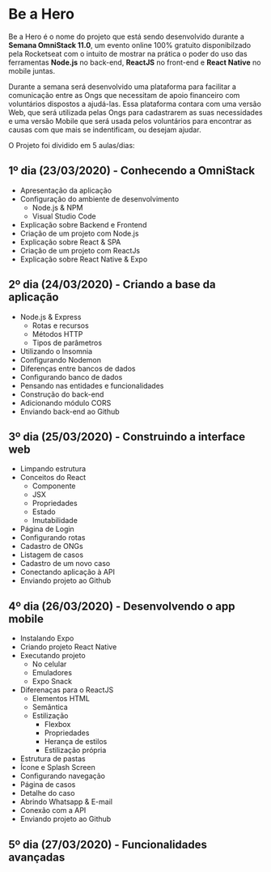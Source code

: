 # Be a Hero
  
  Be a Hero é o nome do projeto que está sendo desenvolvido durante a **Semana OmniStack 11.0**, um evento online 100% gratuito disponibilzado pela Rocketseat com o intuito de mostrar na prática o poder do uso das ferramentas **Node.js** no back-end, **ReactJS** no front-end e **React Native** no mobile juntas.

  Durante a semana será desenvolvido uma plataforma para facilitar a comunicação entre as Ongs que necessitam de apoio financeiro com voluntários dispostos a ajudá-las. Essa plataforma contara com uma versão Web, que será utilizada pelas Ongs para cadastrarem as suas necessidades e uma versão Mobile que será usada pelos voluntários para encontrar as causas com que mais se indentificam, ou desejam ajudar.

  O Projeto foi dividido em 5 aulas/dias:

## 1º dia (23/03/2020) - Conhecendo a OmniStack

* Apresentação da aplicação
* Configuração do ambiente de desenvolvimento
  * Node.js & NPM
  * Visual Studio Code
* Explicação sobre Backend e Frontend
* Criação de um projeto com Node.js
* Explicação sobre React & SPA
* Criação de um projeto com ReactJs
* Explicação sobre React Native & Expo

## 2º dia (24/03/2020) - Criando a base da aplicação

* Node.js & Express
  * Rotas e recursos
  * Métodos HTTP
  * Tipos de parâmetros
* Utilizando o Insomnia
* Configurando Nodemon
* Diferenças entre bancos de dados
* Configurando banco de dados
* Pensando nas entidades e funcionalidades
* Construção do back-end
* Adicionando módulo CORS
* Enviando back-end ao Github

## 3º dia (25/03/2020) - Construindo a interface web

* Limpando estrutura
* Conceitos do React
  * Componente
  * JSX
  * Propriedades
  * Estado
  * Imutabilidade
* Página de Login
* Configurando rotas
* Cadastro de ONGs
* Listagem de casos
* Cadastro de um novo caso
* Conectando aplicação à API
* Enviando projeto ao Github

## 4º dia (26/03/2020) - Desenvolvendo o app mobile

* Instalando Expo
* Criando projeto React Native
* Executando projeto
  * No celular
  * Emuladores
  * Expo Snack
* Diferenaças para o ReactJS
  * Elementos HTML
  * Semântica
  * Estilização
    * Flexbox
    * Propriedades
    * Herança de estilos
    * Estilização própria
* Estrutura de pastas
* Ícone e Splash Screen
* Configurando navegação
* Página de casos
* Detalhe do caso
* Abrindo Whatsapp & E-mail
* Conexão com a API
* Enviando projeto ao Github

## 5º dia (27/03/2020) - Funcionalidades avançadas
